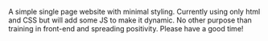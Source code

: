 A simple single page website with minimal styling. Currently using only html and CSS but will add some JS to make it dynamic.
No other purpose than training in front-end and spreading positivity.
Please have a good time!
